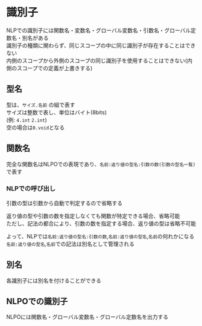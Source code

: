 # 識別子

NLPでの識別子には関数名・変数名・グローバル変数名・引数名・グローバル定数名・別名がある  
識別子の種類に関わらず、同じスコープの中に同じ識別子が存在することはできない  
内側のスコープから外側のスコープの同じ識別子を使用することはできない(内側のスコープでの定義が上書きする)  

## 型名
型は、`サイズ.名前` の組で表す  
サイズは整数で表し、単位はバイト(8bits)  
(例: `4.int` `2.int`)  
空の場合は`0.void`となる  

## 関数名
完全な関数名はNLPOでの表現であり、`名前:返り値の型名:引数の数(引数の型名一覧)`で表す  

### NLPでの呼び出し
引数の型は引数から自動で判定するので省略する

返り値の型や引数の数を指定しなくても関数が特定できる場合、省略可能  
ただし、記法の都合により、引数の数を指定する場合、返り値の型は省略不可能  

よって、NLPでは`名前:返り値の型名:引数の数`,`名前:返り値の型名`,`名前`の何れかになる  
`名前:返り値の型名`,`名前`での記法は別名として管理される  


## 別名
各識別子には別名を付けることができる  

## NLPOでの識別子
NLPOには関数名・グローバル変数名・グローバル定数名を出力する  
